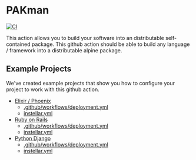 # PAKman

[![CI](https://github.com/upmaru/pakman/actions/workflows/ci.yml/badge.svg)](https://github.com/upmaru/pakman/actions/workflows/ci.yml)

This action allows you to build your software into an distributable self-contained package. This github action should be able to build any language / framework into a distributable alpine package.

## Example Projects

We've created example projects that show you how to configure your project to work with this github action.

- [Elixir / Phoenix](https://github.com/upmaru-stage/rdio)
  - [.github/workflows/deployment.yml](https://github.com/upmaru-stage/rdio/blob/main/.github/workflows/deployment.yml)
  - [instellar.yml](https://github.com/upmaru-stage/rdio/blob/main/instellar.yml)
- [Ruby on Rails](https://github.com/upmaru-stage/locomo)
  - [.github/workflows/deployment.yml](https://github.com/upmaru-stage/locomo/blob/main/.github/workflows/deployment.yml)
  - [instellar.yml](https://github.com/upmaru-stage/locomo/blob/main/instellar.yml)
- [Python Django](https://github.com/upmaru-stage/monty)
  - [.github/workflows/deployment.yml](https://github.com/upmaru-stage/monty/blob/main/.github/workflows/deployment.yml)
  - [instellar.yml](https://github.com/upmaru-stage/monty/blob/main/instellar.yml)


